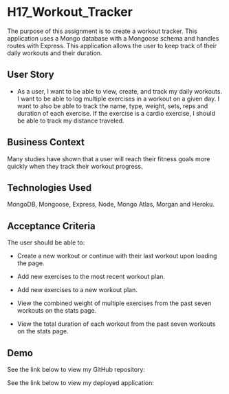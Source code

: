 # H17_Workout_Tracker

The purpose of this assignment is to create a workout tracker. This application uses a Mongo database with a Mongoose schema and handles routes with Express. This application allows the user to keep track of their daily workouts and their duration.

## User Story

* As a user, I want to be able to view, create, and track my daily workouts. I want to be able to log multiple exercises in a workout on a given day. I want to also be able to track the name, type, weight, sets, reps and duration of each exercise. If the exercise is a cardio exercise, I should be able to track my distance traveled.

## Business Context

Many studies have shown that a user will reach their fitness goals more quickly when they track their workout progress.

## Technologies Used

MongoDB, Mongoose, Express, Node, Mongo Atlas, Morgan and Heroku.


## Acceptance Criteria

The user should be able to:

  * Create a new workout or continue with their last workout upon loading the page.

  * Add new exercises to the most recent workout plan.

  * Add new exercises to a new workout plan.

  * View the combined weight of multiple exercises from the past seven workouts on the stats page.

  * View the total duration of each workout from the past seven workouts on the stats page.

## Demo

See the link below to view my GitHub repository:

See the link below to view my deployed application: